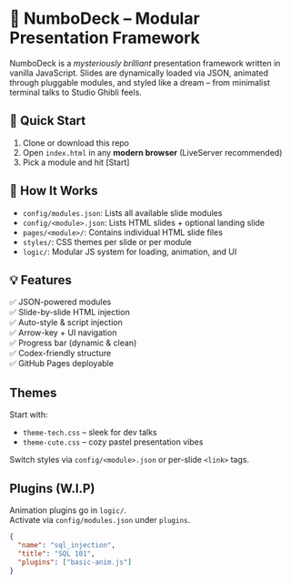 # 🌌 NumboDeck – Modular Presentation Framework

NumboDeck is a *mysteriously brilliant* presentation framework written in vanilla JavaScript.
Slides are dynamically loaded via JSON, animated through pluggable modules, and styled like a dream – from minimalist terminal talks to Studio Ghibli feels.

## 🚀 Quick Start

1. Clone or download this repo
2. Open `index.html` in any __modern browser__ (LiveServer recommended)
3. Pick a module and hit [Start]

## 🧩 How It Works

- `config/modules.json`: Lists all available slide modules
- `config/<module>.json`: Lists HTML slides + optional landing slide
- `pages/<module>/`: Contains individual HTML slide files
- `styles/`: CSS themes per slide or per module
- `logic/`: Modular JS system for loading, animation, and UI

## 💡 Features

✅ JSON-powered modules  
✅ Slide-by-slide HTML injection  
✅ Auto-style & script injection  
✅ Arrow-key + UI navigation  
✅ Progress bar (dynamic & clean)  
✅ Codex-friendly structure  
✅ GitHub Pages deployable

## Themes

Start with:
- `theme-tech.css` – sleek for dev talks
- `theme-cute.css` – cozy pastel presentation vibes

Switch styles via `config/<module>.json` or per-slide `<link>` tags.

## Plugins (W.I.P)

Animation plugins go in `logic/`.  
Activate via `config/modules.json` under `plugins`.

```json
{
  "name": "sql_injection",
  "title": "SQL 101",
  "plugins": ["basic-anim.js"]
}
